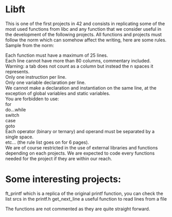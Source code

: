 # Libft
This is one of the first projects in 42 and consists in replicating some of the most used functions from libc and any function that we consider useful in the development of the following projects.
All functions and projects must follow the norm which can somehow affect the writing, here are some rules.
Sample from the norm:

Each function must have a maximum of 25 lines.  
Each line cannot have more than 80 columns, commentary included. Warning: a tab does not count as a column but instead the n spaces it represents.  
Only one instruction per line.  
Only one variable declaration per line.  
We cannot make a declaration and instantiation on the same line, at the exception of global variables and static variables.  
You are forbidden to use:  
for  
do...while  
switch  
case  
goto  
Each operator (binary or ternary) and operand must be separated by a single space.  
etc... (the rule list goes on for 6 pages).  
We are of course restricted in the use of external libraries and functions depending on each projects. We are expected to code every functions needed for the project if they are within our reach.  
# Some interesting projects:  
ft_printf which is a replica of the original printf function, you can check the list srcs in the printf.h
get_next_line a useful function to read lines from a file

The functions are not commented as they are quite straight forward.
